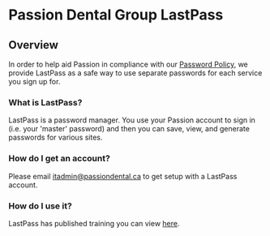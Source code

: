 # Passion Dental Group LastPass

## Overview

In order to help aid Passion in compliance with our <a href="/lastpass/password_policy.md">Password Policy</a>, we provide LastPass as a safe way to use separate passwords for each service you sign up for.

### What is LastPass?

LastPass is a password manager. You use your Passion account to sign in (i.e. your 'master' password) and then you can save, view, and generate passwords for various sites.

### How do I get an account?

Please email  <a href="mailto:itadmin@passiondental.ca" target="_newtab">itadmin@passiondental.ca</a> to get setup with a LastPass account.

### How do I use it?

LastPass has published training you can view <a href="https://usertraining.lastpass.com/" target="_blank">here</a>.